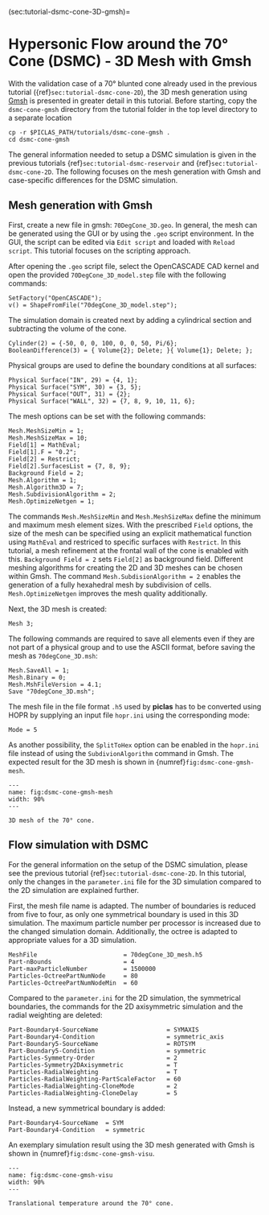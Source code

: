(sec:tutorial-dsmc-cone-3D-gmsh)=
# Hypersonic Flow around the 70° Cone (DSMC) - 3D Mesh with Gmsh

With the validation case of a 70° blunted cone already used in the previous tutorial ({ref}`sec:tutorial-dsmc-cone-2D`), the 3D mesh generation using [Gmsh](https://gmsh.info/) is presented in greater detail in this tutorial.
Before starting, copy the `dsmc-cone-gmsh` directory from the tutorial folder in the top level directory to a separate location

    cp -r $PICLAS_PATH/tutorials/dsmc-cone-gmsh .
    cd dsmc-cone-gmsh

The general information needed to setup a DSMC simulation is given in the previous tutorials {ref}`sec:tutorial-dsmc-reservoir` and {ref}`sec:tutorial-dsmc-cone-2D`. The following focuses on the mesh generation with Gmsh and case-specific differences for the DSMC simulation.

## Mesh generation with Gmsh

First, create a new file in gmsh: `70DegCone_3D.geo`. In general, the mesh can be generated using the GUI or by using the `.geo` script environment. In the GUI, the script can be edited via `Edit script` and loaded with `Reload script`. This tutorial focuses on the scripting approach.

After opening the `.geo` script file, select the OpenCASCADE CAD kernel and open the provided `70DegCone_3D_model.step` file with the following commands:

    SetFactory("OpenCASCADE");
    v() = ShapeFromFile("70degCone_3D_model.step");

The simulation domain is created next by adding a cylindrical section and subtracting the volume of the cone.

    Cylinder(2) = {-50, 0, 0, 100, 0, 0, 50, Pi/6};
    BooleanDifference(3) = { Volume{2}; Delete; }{ Volume{1}; Delete; };

Physical groups are used to define the boundary conditions at all surfaces:

    Physical Surface("IN", 29) = {4, 1};
    Physical Surface("SYM", 30) = {3, 5};
    Physical Surface("OUT", 31) = {2};
    Physical Surface("WALL", 32) = {7, 8, 9, 10, 11, 6};

The mesh options can be set with the following commands:

    Mesh.MeshSizeMin = 1;
    Mesh.MeshSizeMax = 10;
    Field[1] = MathEval;
    Field[1].F = "0.2";
    Field[2] = Restrict;
    Field[2].SurfacesList = {7, 8, 9};
    Background Field = 2;
    Mesh.Algorithm = 1;
    Mesh.Algorithm3D = 7;
    Mesh.SubdivisionAlgorithm = 2;
    Mesh.OptimizeNetgen = 1;

The commands `Mesh.MeshSizeMin` and `Mesh.MeshSizeMax` define the minimum and maximum mesh element sizes. With the prescribed `Field` options, the size of the mesh can be specified using an explicit mathematical function using `MathEval` and restriced to specific surfaces with `Restrict`. In this tutorial, a mesh refinement at the frontal wall of the cone is enabled with this. `Background Field = 2` sets `Field[2]` as background field.
Different meshing algorithms for creating the 2D and 3D meshes can be chosen within Gmsh. The command `Mesh.SubdisionAlgorithm = 2` enables the generation of a fully hexahedral mesh by subdivision of cells.
`Mesh.OptimizeNetgen` improves the mesh quality additionally.

Next, the 3D mesh is created:

    Mesh 3;

The following commands are required to save all elements even if they are not part of a physical group and to use the ASCII format, before saving the mesh as `70degCone_3D.msh`:

    Mesh.SaveAll = 1;
    Mesh.Binary = 0;
    Mesh.MshFileVersion = 4.1;
    Save "70degCone_3D.msh";

The mesh file in the file format `.h5` used by **piclas** has to be converted using HOPR by supplying an input file `hopr.ini` using the corresponding mode:
    
    Mode = 5

As another possibility, the `SplitToHex` option can be enabled in the `hopr.ini` file instead of using the `SubdivionAlgorithm` command in Gmsh. The expected result for the 3D mesh is shown in {numref}`fig:dsmc-cone-gmsh-mesh`.

```{figure} mesh/dsmc-cone-gmsh-mesh.jpg
---
name: fig:dsmc-cone-gmsh-mesh
width: 90%
---

3D mesh of the 70° cone.
```

## Flow simulation with DSMC

For the general information on the setup of the DSMC simulation, please see the previous tutorial {ref}`sec:tutorial-dsmc-cone-2D`. In this tutorial, only the changes in the `parameter.ini` file for the 3D simulation compared to the 2D simulation are explained further.

First, the mesh file name is adapted. The number of boundaries is reduced from five to four, as only one symmetrical boundary is used in this 3D simulation. The maximum particle number per processor is increased due to the changed simulation domain. Additionally, the octree is adapted to appropriate values for a 3D simulation.

    MeshFile                        = 70degCone_3D_mesh.h5
    Part-nBounds                    = 4
    Part-maxParticleNumber          = 1500000
    Particles-OctreePartNumNode     = 80
    Particles-OctreePartNumNodeMin  = 60

Compared to the `parameter.ini` for the 2D simulation, the symmetrical boundaries, the commands for the 2D axisymmetric simulation and the radial weighting are deleted:

    Part-Boundary4-SourceName                   = SYMAXIS
    Part-Boundary4-Condition                    = symmetric_axis
    Part-Boundary5-SourceName                   = ROTSYM
    Part-Boundary5-Condition                    = symmetric
    Particles-Symmetry-Order                    = 2
    Particles-Symmetry2DAxisymmetric            = T
    Particles-RadialWeighting                   = T
    Particles-RadialWeighting-PartScaleFactor   = 60
    Particles-RadialWeighting-CloneMode         = 2
    Particles-RadialWeighting-CloneDelay        = 5

Instead, a new symmetrical boundary is added:

    Part-Boundary4-SourceName  = SYM
    Part-Boundary4-Condition   = symmetric

An exemplary simulation result using the 3D mesh generated with Gmsh is shown in {numref}`fig:dsmc-cone-gmsh-visu`.

```{figure} results/dsmc-cone-gmsh-visu.jpg
---
name: fig:dsmc-cone-gmsh-visu
width: 90%
---

Translational temperature around the 70° cone.
```